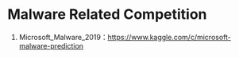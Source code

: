 
# Malware Related Competition

1. Microsoft_Malware_2019：https://www.kaggle.com/c/microsoft-malware-prediction
